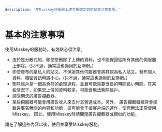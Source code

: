 ```yaml
---
description: '在Misskey伺服器上建立帳號之前的基本注意事項。'
---
```


# 基本的注意事項
使用Misskey的服務時，有幾點必須注意。

- 由於是分散式的，即使您刪除了上傳的資料，也不能保證從所有其他的伺服器上刪除。(只不過，通常這也適用於互聯網。)
- 即使發布的是私人的貼文，不保證其他伺服器會將其視為私人貼文。發布個人資料、機密資訊時請小心。(只不過，通常這也適用於互聯網。)
- 刪除帳戶是一個高負荷的處理過程，並且可能需要很長的時間長い時間。在某些情況下，如果您上傳的資料較多，可能會無法刪除帳戶。
- 請關閉您的廣告攔截器。
- 某些伺服器可能會用廣告收入來支付其營運成本。另外，
廣告攔截器經常會攔截與廣告無關的內容和功能，這可能會干擾客戶端的運作，使您無法正常使用Misskey。
因此，使用Misskey時請關閉廣告攔截器或類似的功能。

請在了解這些內容以後，使用並享受Misskey服務。